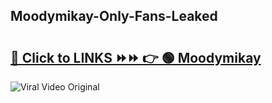 
 ## Moodymikay-Only-Fans-Leaked

# <h2><a href="https://clipsfans.com/Moodymikay&ref=git">🔗 Click to LINKS ⏩⏩ 👉 🟢 Moodymikay </a></h2>

<a href="https://clipsfans.com/Moodymikay&ref=git" rel="nofollow" data-target="animated-image.originalLink"><img src="https://i.ibb.co.com/xMMVF88/686577567.gif" alt="Viral Video Original" style="max-width: 100%; display: inline-block;" data-target="animated-image.originalImage"></a>
